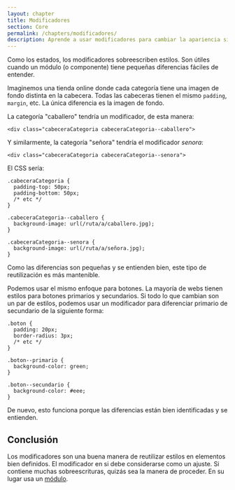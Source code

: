 ```yaml
---
layout: chapter
title: Modificadores
section: Core
permalink: /chapters/modificadores/
description: Aprende a usar modificadores para cambiar la apariencia si existen ligeras diferencias.
---
```


Como los estados, los modificadores sobreescriben estilos. Son útiles cuando un módulo (o componente) tiene pequeñas diferencias fáciles de entender.

Imaginemos una tienda online donde cada categoría tiene una imagen de fondo distinta en la cabecera. Todas las cabeceras tienen el mismo `padding`, `margin`, etc. La única diferencia es la imagen de fondo.

La categoría "caballero" tendría un modificador, de esta manera:

	<div class="cabeceraCategoria cabeceraCategoria--caballero">

Y similarmente, la categoría "señora" tendría el modificador *senora*:

	<div class="cabeceraCategoria cabeceraCategoria--senora">

El CSS sería:

	.cabeceraCategoria {
	  padding-top: 50px;
	  padding-bottom: 50px;
	  /* etc */
	}

	.cabeceraCategoria--caballero {
	  background-image: url(/ruta/a/caballero.jpg);
	}

	.cabeceraCategoria--senora {
	  background-image: url(/ruta/a/señora.jpg);
	}

Como las diferencias son pequeñas y se entienden bien, este tipo de reutilización es más mantenible.

Podemos usar el mismo enfoque para botones. La mayoría de webs tienen estilos para botones primarios y secundarios. Si todo lo que cambian son un par de estilos, podemos usar un modificador para diferenciar primario de secundario de la siguiente forma:

	.boton {
	  padding: 20px;
	  border-radius: 3px;
	  /* etc */
	}

	.boton--primario {
	  background-color: green;
	}

	.boton--secundario {
	  background-color: #eee;
	}

De nuevo, esto funciona porque las diferencias están bien identificadas y se entienden.

## Conclusión

Los modificadores son una buena manera de reutilizar estilos en elementos bien definidos. El modificador en si debe considerarse como un ajuste. Si contiene muchas sobreescrituras, quizás sea la manera de proceder. En su lugar usa un [módulo](/chapters/modulos/).
